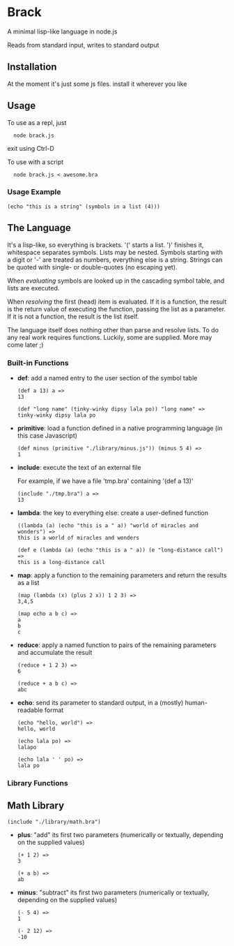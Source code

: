 # Brack

A minimal lisp-like language in node.js

Reads from standard input, writes to standard output

## Installation

At the moment it's just some js files. install it wherever you like

## Usage
To use as a repl, just 
```
  node brack.js
```
exit using Ctrl-D

To use with a script
```
  node brack.js < awesome.bra
```

### Usage Example
```
(echo "this is a string" (symbols in a list (4)))
```

## The Language

It's a lisp-like, so everything is brackets. '(' starts a list. ')' finishes it, whitespace separates symbols. Lists may be nested. Symbols starting with a digit or '-' are treated as numbers, everything else is a string. 
Strings can be quoted with single- or double-quotes (no escaping yet).

When _evaluating_ symbols are looked up in the cascading symbol table, and lists are executed. 

When _resolving_ the first (head) item is evaluated. If it is a function,
the result is the return value of executing the function, passing the list as a parameter. 
If it is not a function, the result is the list itself.

The language itself does nothing other than parse and resolve lists. To do any real work 
requires functions. Luckily, some are supplied. More may come later ;)

### Built-in Functions

* **def**:
  add a named entry to the user section of the symbol table

  ```
  (def a 13) a =>
  13
  ```

  ```
  (def "long name" (tinky-winky dipsy lala po)) "long name" =>
  tinky-winky dipsy lala po
  ```

* **primitive**:
  load a function defined in a native programming language (in this case Javascript)

  ```
  (def minus (primitive "./library/minus.js")) (minus 5 4) =>
  1
  ```

* **include**:
  execute the text of an external file

  For example, if we have a file 'tmp.bra' containing '(def a 13)'

  ```
  (include "./tmp.bra") a =>
  13
  ```

* **lambda**:
  the key to everything else: create a user-defined function

  ```
  ((lambda (a) (echo "this is a " a)) "world of miracles and wonders") =>
  this is a world of miracles and wonders
  ```

  ```
  (def e (lambda (a) (echo "this is a " a)) (e "long-distance call") =>
  this is a long-distance call
  ```

* **map**:
  apply a function to the remaining parameters and return the results as a list

  ```
  (map (lambda (x) (plus 2 x)) 1 2 3) =>
  3,4,5
  ```

  ```
  (map echo a b c) =>
  a
  b
  c
  ```

* **reduce**:
  apply a named function to pairs of the remaining parameters and accumulate the result

  ```
  (reduce + 1 2 3) =>
  6
  ```

  ```
  (reduce + a b c) =>
  abc
  ```

* **echo**:
  send its parameter to standard output, in a (mostly) human-readable format

  ```
  (echo "hello, world") =>
  hello, world
  ```

  ```
  (echo lala po) =>
  lalapo
  ```

  ```
  (echo lala ' ' po) =>
  lala po
  ```

### Library Functions

## Math Library

  ```
  (include "./library/math.bra")
  ```

* **plus**:
  "add" its first two parameters (numerically or textually, depending on the supplied values)

  ```
  (+ 1 2) =>
  3
  ```

  ```
  (+ a b) =>
  ab
  ```

* **minus**:
  "subtract" its first two parameters (numerically or textually, depending on the supplied values)

  ```
  (- 5 4) =>
  1
  ```

  ```
  (- 2 12) =>
  -10
  ```
  